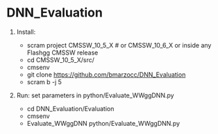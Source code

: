 # DNN_Evaluation

1) Install:

    * scram project CMSSW_10_5_X # or CMSSW_10_6_X or inside any Flashgg CMSSW release
    * cd CMSSW_10_5_X/src/
    * cmsenv
    * git clone https://github.com/bmarzocc/DNN_Evaluation
    * scram b -j 5

2) Run: set parameters in python/Evaluate_WWggDNN.py

    * cd DNN_Evaluation/Evaluation
    * cmsenv
    * Evaluate_WWggDNN python/Evaluate_WWggDNN.py
   
